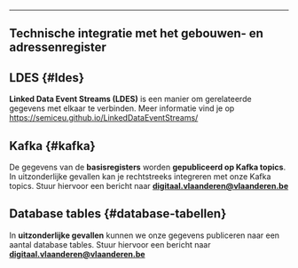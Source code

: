 ____
## Technische integratie met het gebouwen- en adressenregister

## LDES {#ldes}
**Linked Data Event Streams (LDES)** is een manier om gerelateerde gegevens met elkaar te verbinden. Meer informatie vind je op https://semiceu.github.io/LinkedDataEventStreams/

## Kafka {#kafka}
De gegevens van de **basisregisters** worden **gepubliceerd op Kafka topics**. In uitzonderlijke gevallen kan je rechtstreeks integreren met onze Kafka topics. Stuur hiervoor een bericht naar **digitaal.vlaanderen@vlaanderen.be**

## Database tables {#database-tabellen}
In **uitzonderlijke gevallen** kunnen we onze gegevens publiceren naar een aantal database tables. Stuur hiervoor een bericht naar **digitaal.vlaanderen@vlaanderen.be**
